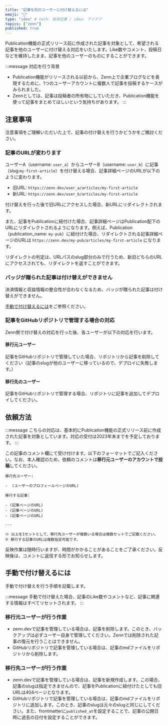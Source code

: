```yaml
---
title: "記事を別のユーザーに付け替えるには"
emoji: "🦔"
type: "idea" # tech: 技術記事 / idea: アイデア
topics: ["zenn"]
published: true
---
```


Publication機能の正式リリース前に作成された記事を対象として、希望される記事を他のユーザーに付け替える対応をいたします。Like数やコメント、投稿日などを維持したまま、記事を他のユーザーのものにすることができます。

:::message
対応を行う背景

- Publication機能がリリースされる以前から、Zenn上で企業ブログなどを表現するために、1つのユーザーアカウントに複数人で記事を投稿するケースがみられました。
- Zennとしては、記事は投稿者の所有物にしていただき、Publication機能を使って記事をまとめてほしいという気持ちがあります。
:::

## 注意事項

注意事項をご理解いただいた上で、記事の付け替えを行うかどうかをご検討ください。

### 記事のURLが変わります

ユーザーA（username: `user_a`）からユーザーB（username: `user_b`）に記事（slug:`my-first-article`）を付け替える場合、記事詳細ページのURLが以下のように変わります。

- 旧URL: `https://zenn.dev/user_a/articles/my-first-article`
- 新URL: `https://zenn.dev/user_b/articles/my-first-article`

付け替えを行った後で旧URLにアクセスした場合、新URLにリダイレクトされます。

また、記事をPublicationに紐付けた場合、記事詳細ページはPublication配下のURLにリダイレクトされるようになります。例えば、Publication（publication_name: `my-pub`）に紐付けた場合、リダイレクトされる記事詳細ページのURLは `https://zenn.dev/my-pub/articles/my-first-article` になります。

リダイレクトの判定は、URLパスのslug部分のみで行うため、新旧どちらのURLにアクセスされても、リダイレクトを返すことができます。

### バッジが贈られた記事は付け替えができません

決済情報と収益情報の整合性が合わなくなるため、バッジが贈られた記事は付け替えができません。

[手動で付け替えるには](#手動で付け替えるには)をご参照ください。

### 記事をGitHubリポジトリで管理する場合の対応

Zenn側で付け替えの対応を行った後、各ユーザーが以下の対応を行います。

#### 移行元ユーザー

記事をGitHubリポジトリで管理していた場合、リポジトリから記事を削除してください（記事のslugが他のユーザーに移っているので、デプロイに失敗します。）

#### 移行先のユーザー

記事をGitHubリポジトリで管理する場合、リポジトリに記事を追加してデプロイしてください。

## 依頼方法

:::message
こちらの対応は、基本的にPublication機能の正式リリース前に作成された記事を対象としています。対応の受付は2023年末までを予定しております。
:::

この記事のコメント欄にて受け付けます。以下のフォーマットでご記入ください。なお、本人確認のため、依頼のコメントは**移行元ユーザーのアカウントで投稿**してください。

```
移行先ユーザー:

-  (ユーザーのプロフィールページのURL)

移行する記事:

- (記事ページのURL)
- (記事ページのURL)
- (記事ページのURL)

---

※ 以上を1セットとして、移行先ユーザーが複数いる場合は複数セットでご記載ください。
※ 移行する記事のURLは複数指定可能です。
```

反映作業は随時行いますが、時間がかかることがあることをご了承ください。反映後は、コメントに返信する形でお知らせします。

## 手動で付け替えるには

手動で付け替えを行う手順を記載します。

:::message
手動で付け替えた場合、記事のLike数やコメントなど、記事に関連する情報はすべてリセットされます。
:::

### 移行元ユーザーが行う作業

- zenn.devで記事を管理している場合は、記事を削除します。このとき、バックアップは必ずユーザー自身で管理してください。Zennでは削除された記事の復元を行うことはできません。
- GitHubリポジトリで記事を管理している場合は、記事のmdファイルをリポジトリから削除します。

### 移行先ユーザーが行う作業

- zenn.devで記事を管理している場合は、記事を新規作成します。この場合、記事のslugは指定できませんので、記事をPublicationに紐付けたとしても旧URLは404ページとなります。
- GitHubリポジトリで記事を管理している場合は、記事のmdファイルをリポジトリに追加します。このとき、記事のslugは元々のslugと同じにしてください。また、frontmatterに`published_at`を設定することで、記事の公開日時に過去の日付を設定することができます。
